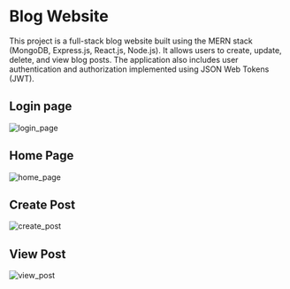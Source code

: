 #  Blog Website

 This project is a full-stack blog website built using the MERN stack (MongoDB, Express.js, React.js, Node.js). It allows users to create, update, delete, and view blog posts. The application also includes user authentication and authorization implemented using JSON Web Tokens (JWT).
## Login page
![login_page](https://github.com/user-attachments/assets/71ae62c3-b276-45cc-bea6-8e9cf106e383)

## Home Page
![home_page](https://github.com/user-attachments/assets/0a86002f-b0e0-449d-8e25-b6c549185a53)

## Create Post
![create_post](https://github.com/user-attachments/assets/96ef79eb-ec8e-45f3-ad7a-35f72646ad4d)

## View Post
![view_post](https://github.com/user-attachments/assets/cad86c38-4db6-4082-8598-eb32bae1a46c)
